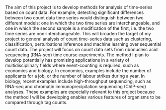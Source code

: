 The aim of this project is to develop methods for analysis of time-series based on count data. For example, detecting significant differences between two count data time series would distinguish between two different models: one in which the two time series are interchangeable, and one in which the second sample is a modification of the first, i.e. the two time series are non-interchangeable. This will broaden the target of my project to general analysis of count time-series data such as clustering, classification, perturbations inference and machine learning over sequential count data. The project will focus on count data sets from ribonucleic acid sequencing (RNA-seq) time course experiments. The method I plan to develop potentially has promising applications in a variety of multidisciplinary fields where event-counting is required, such as economics and biology. In economics, examples include the number of applicants for a job, or the number of labour strikes during a year. In biology, recent examples include high-throughput sequencing, such as RNA-seq and chromatin immunoprecipitation sequencing (ChIP-seq) analyses. These examples are especially relevant to this project because the method I will be developing enables various features of organisms to be compared through tag counts.
 
